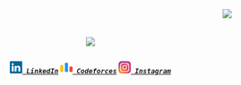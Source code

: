 <img align="right" src="https://visitor-badge.laobi.icu/badge?page_id=zumrudu-anka.zumrudu-anka">

<h1 align="center">
  <a href="https://git.io/typing-svg">
    <img src="https://readme-typing-svg.herokuapp.com/?lines=Hiii,+There!+👋;Arvind+SR+Here....;Nice+to+meet+you!!&center=true&size=30">
  </a>
</h1>

<h5 align="center">
  <code><a href="https://www.linkedin.com/in/arvindsinghrathore212002/" title="LinkedIn Profile"><img width="22" src="images/linkedin.svg"> LinkedIn</a></code>
  <code><a href="https://codeforces.com/profile/kingsenior" title="Codeforces Profile"><img width="22" src="images/code-forces.svg"> Codeforces</a></code>
  <code><a href="https://www.instagram.com/kng_sr/" title="Instagram Profile"><img width="22" src="images/instagram.svg"> Instagram</a></code>
</h5>
<br>
<!--
---



### Now Playing 🎧

[![Spotify](https://github-readme-remake.vercel.app/api/spotify)](https://open.spotify.com/user/mr5jgbqp3jw221j271iz2nix9)
<br/>
---


**arvindsrathore/arvindsrathore** is a ✨ _special_ ✨ repository because its `README.md` (this file) appears on your GitHub profile.

Here are some ideas to get you started:

- 🔭 I’m currently working on ...
- 🌱 I’m currently learning ...
- 👯 I’m looking to collaborate on ...
- 🤔 I’m looking for help with ...
- 💬 Ask me about ...
- 📫 How to reach me: ...
- 😄 Pronouns: ...
- ⚡ Fun fact: ...
-->
